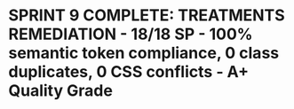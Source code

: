 # SPRINT 9 COMPLETE: TREATMENTS REMEDIATION - 18/18 SP - 100% semantic token compliance, 0 class duplicates, 0 CSS conflicts - A+ Quality Grade
